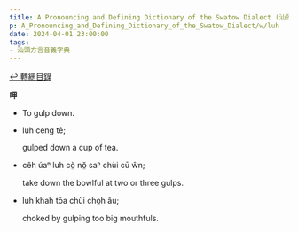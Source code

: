 ```yaml
---
title: A Pronouncing and Defining Dictionary of the Swatow Dialect (汕頭方言音義字典) / luh
p: A_Pronouncing_and_Defining_Dictionary_of_the_Swatow_Dialect/w/luh
date: 2024-04-01 23:00:00
tags: 
- 汕頭方言音義字典
---
```


[↩️ 轉總目錄](/A_Pronouncing_and_Defining_Dictionary_of_the_Swatow_Dialect)


**呷**
- To gulp down.

- luh ceng tê;

  gulped down a cup of tea.

- cêh úaⁿ luh cò̤ nŏ̤ saⁿ chùi cū ŵn;

  take down the bowlful at two or three gulps.

- luh khah tōa chùi cho̤h âu;

  choked by gulping too big mouthfuls.